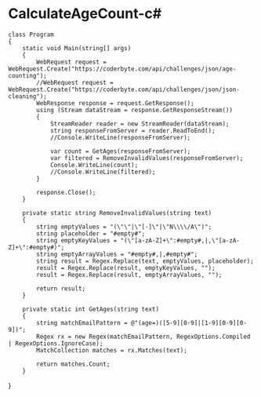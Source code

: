 # CalculateAgeCount-c#


    class Program
    {
        static void Main(string[] args)
        {
            WebRequest request = WebRequest.Create("https://coderbyte.com/api/challenges/json/age-counting");
            //WebRequest request = WebRequest.Create("https://coderbyte.com/api/challenges/json/json-cleaning");
            WebResponse response = request.GetResponse();
            using (Stream dataStream = response.GetResponseStream())
            {
                StreamReader reader = new StreamReader(dataStream);
                string responseFromServer = reader.ReadToEnd();
                //Console.WriteLine(responseFromServer);

                var count = GetAges(responseFromServer);
                var filtered = RemoveInvalidValues(responseFromServer);
                Console.WriteLine(count);
                //Console.WriteLine(filtered);
            }

            response.Close();
        }

        private static string RemoveInvalidValues(string text)
        {
            string emptyValues = "(\"\"|\"[-]\"|\"N\\\\/A\")";
            string placeholder = "#empty#";
            string emptyKeyValues = "(\"[a-zA-Z]+\":#empty#,|,\"[a-zA-Z]+\":#empty#)";
            string emptyArrayValues = "#empty#,|,#empty#";
            string result = Regex.Replace(text, emptyValues, placeholder);
            result = Regex.Replace(result, emptyKeyValues, "");
            result = Regex.Replace(result, emptyArrayValues, "");

            return result;
        }

        private static int GetAges(string text)
        {
            string matchEmailPattern = @"(age=)([5-9][0-9]|[1-9][0-9][0-9])";
            Regex rx = new Regex(matchEmailPattern, RegexOptions.Compiled | RegexOptions.IgnoreCase);
            MatchCollection matches = rx.Matches(text);
            
            return matches.Count;
        }
}
